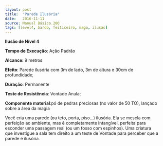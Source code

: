```yaml
---
layout: post
title:  "Parede Ilusória"
date:   2016-11-11
source: Manual Básico.200
tags: [level4, bardo, feiticeiro, mago, ilusao]
---
```


**Ilusão de Nível 4**

**Tempo de Execução**: Ação Padrão

**Alcance**: 9 metros

**Efeito**: Parede ilusória com 3m de lado, 3m de altura e 30cm de profundidade;

**Duração**: Permanente

**Teste de Resistência**: Vontade Anula;

**Componente material**:pó de pedras preciosas (no valor de 50 TO), lançado sobre a área da magia

Você cria uma parede (ou teto, porta, piso...) ilusória. Ela se mescla com perfeição ao ambiente, mas é completamente intangível, perfeita para esconder uma passagem real (ou um fosso com espinhos). 
Uma criatura que investigue a sala tem direito a um teste de Vontade para perceber que a parede é ilusória.
